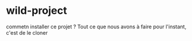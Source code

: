 # wild-project
commetn installer ce projet ?
Tout ce que nous avons à faire pour l'instant, c'est de le cloner
